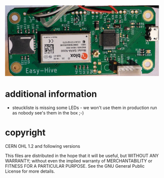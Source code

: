 ![Board V1.2](boardV1.2.JPG)

# additional information
* steuckliste is missing some LEDs - we won't use them in production run as nobody see's them in the box ;-)

# copyright
CERN OHL 1.2 and following versions

This files are distributed in the hope that it will be useful,
but WITHOUT ANY WARRANTY; without even the implied warranty of
MERCHANTABILITY or FITNESS FOR A PARTICULAR PURPOSE.
See the GNU General Public License for more details.
